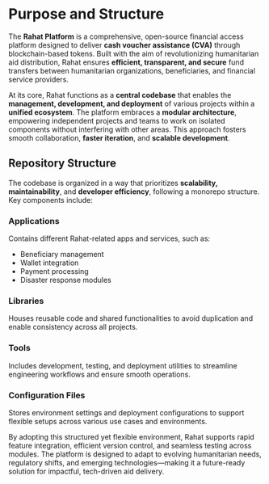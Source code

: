 # Purpose and Structure

The **Rahat Platform** is a comprehensive, open-source financial access platform designed to deliver **cash voucher assistance (CVA)** through blockchain-based tokens. Built with the aim of revolutionizing humanitarian aid distribution, Rahat ensures **efficient, transparent, and secure** fund transfers between humanitarian organizations, beneficiaries, and financial service providers.

At its core, Rahat functions as a **central codebase** that enables the **management, development, and deployment** of various projects within a **unified ecosystem**. The platform embraces a **modular architecture**, empowering independent projects and teams to work on isolated components without interfering with other areas. This approach fosters smooth collaboration, **faster iteration**, and **scalable development**.

## Repository Structure

The codebase is organized in a way that prioritizes **scalability, maintainability**, and **developer efficiency**, following a monorepo structure. Key components include:

### Applications
Contains different Rahat-related apps and services, such as:
- Beneficiary management
- Wallet integration
- Payment processing
- Disaster response modules

### Libraries
Houses reusable code and shared functionalities to avoid duplication and enable consistency across all projects.

### Tools
Includes development, testing, and deployment utilities to streamline engineering workflows and ensure smooth operations.

### Configuration Files
Stores environment settings and deployment configurations to support flexible setups across various use cases and environments.

By adopting this structured yet flexible environment, Rahat supports rapid feature integration, efficient version control, and seamless testing across modules. The platform is designed to adapt to evolving humanitarian needs, regulatory shifts, and emerging technologies—making it a future-ready solution for impactful, tech-driven aid delivery.
